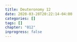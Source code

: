 ```yaml
---
title: Deuteronomy 12
date: 2020-03-28T20:22:14-04:00
categories: []
tags: []
chapter: "012"
inprogress: false
---
```


